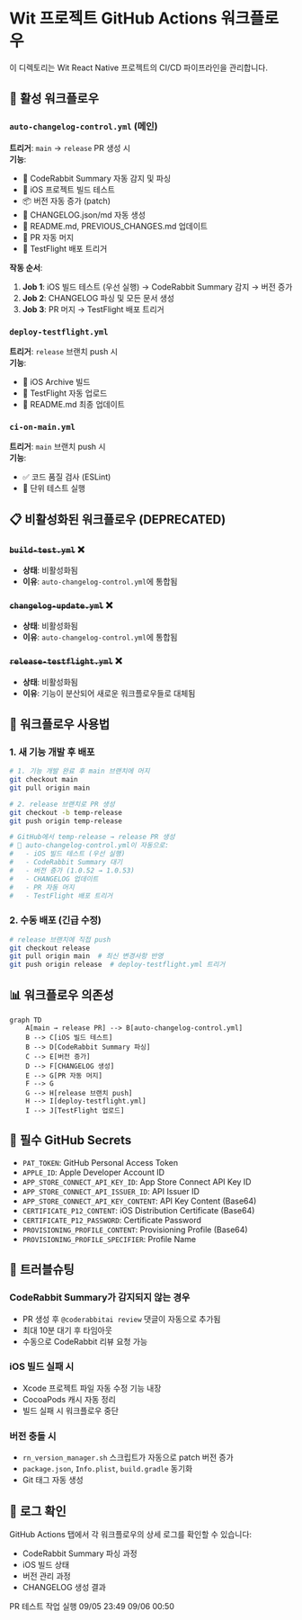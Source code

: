 # Wit 프로젝트 GitHub Actions 워크플로우

이 디렉토리는 Wit React Native 프로젝트의 CI/CD 파이프라인을 관리합니다.

## 🚀 활성 워크플로우

### `auto-changelog-control.yml` (메인)

**트리거**: `main` → `release` PR 생성 시  
**기능**:

- 🤖 CodeRabbit Summary 자동 감지 및 파싱
- 🍎 iOS 프로젝트 빌드 테스트
- 📦 버전 자동 증가 (patch)
- 📝 CHANGELOG.json/md 자동 생성
- 📄 README.md, PREVIOUS_CHANGES.md 업데이트
- 🔄 PR 자동 머지
- 🚀 TestFlight 배포 트리거

**작동 순서**:

1. **Job 1**: iOS 빌드 테스트 (우선 실행) → CodeRabbit Summary 감지 → 버전 증가
2. **Job 2**: CHANGELOG 파싱 및 모든 문서 생성
3. **Job 3**: PR 머지 → TestFlight 배포 트리거

### `deploy-testflight.yml`

**트리거**: `release` 브랜치 push 시  
**기능**:

- 🍎 iOS Archive 빌드
- 📱 TestFlight 자동 업로드
- 📝 README.md 최종 업데이트

### `ci-on-main.yml`

**트리거**: `main` 브랜치 push 시  
**기능**:

- ✅ 코드 품질 검사 (ESLint)
- 🧪 단위 테스트 실행

## 📋 비활성화된 워크플로우 (DEPRECATED)

### ~~`build-test.yml`~~ ❌

- **상태**: 비활성화됨
- **이유**: `auto-changelog-control.yml`에 통합됨

### ~~`changelog-update.yml`~~ ❌

- **상태**: 비활성화됨
- **이유**: `auto-changelog-control.yml`에 통합됨

### ~~`release-testflight.yml`~~ ❌

- **상태**: 비활성화됨
- **이유**: 기능이 분산되어 새로운 워크플로우들로 대체됨

## 🔧 워크플로우 사용법

### 1. 새 기능 개발 후 배포

```bash
# 1. 기능 개발 완료 후 main 브랜치에 머지
git checkout main
git pull origin main

# 2. release 브랜치로 PR 생성
git checkout -b temp-release
git push origin temp-release

# GitHub에서 temp-release → release PR 생성
# 🤖 auto-changelog-control.yml이 자동으로:
#   - iOS 빌드 테스트 (우선 실행)
#   - CodeRabbit Summary 대기
#   - 버전 증가 (1.0.52 → 1.0.53)
#   - CHANGELOG 업데이트
#   - PR 자동 머지
#   - TestFlight 배포 트리거
```

### 2. 수동 배포 (긴급 수정)

```bash
# release 브랜치에 직접 push
git checkout release
git pull origin main  # 최신 변경사항 반영
git push origin release  # deploy-testflight.yml 트리거
```

## 📊 워크플로우 의존성

```mermaid
graph TD
    A[main → release PR] --> B[auto-changelog-control.yml]
    B --> C[iOS 빌드 테스트]
    B --> D[CodeRabbit Summary 파싱]
    C --> E[버전 증가]
    D --> F[CHANGELOG 생성]
    E --> G[PR 자동 머지]
    F --> G
    G --> H[release 브랜치 push]
    H --> I[deploy-testflight.yml]
    I --> J[TestFlight 업로드]
```

## 🔐 필수 GitHub Secrets

- `PAT_TOKEN`: GitHub Personal Access Token
- `APPLE_ID`: Apple Developer Account ID
- `APP_STORE_CONNECT_API_KEY_ID`: App Store Connect API Key ID
- `APP_STORE_CONNECT_API_ISSUER_ID`: API Issuer ID
- `APP_STORE_CONNECT_API_KEY_CONTENT`: API Key Content (Base64)
- `CERTIFICATE_P12_CONTENT`: iOS Distribution Certificate (Base64)
- `CERTIFICATE_P12_PASSWORD`: Certificate Password
- `PROVISIONING_PROFILE_CONTENT`: Provisioning Profile (Base64)
- `PROVISIONING_PROFILE_SPECIFIER`: Profile Name

## 🐛 트러블슈팅

### CodeRabbit Summary가 감지되지 않는 경우

- PR 생성 후 `@coderabbitai review` 댓글이 자동으로 추가됨
- 최대 10분 대기 후 타임아웃
- 수동으로 CodeRabbit 리뷰 요청 가능

### iOS 빌드 실패 시

- Xcode 프로젝트 파일 자동 수정 기능 내장
- CocoaPods 캐시 자동 정리
- 빌드 실패 시 워크플로우 중단

### 버전 충돌 시

- `rn_version_manager.sh` 스크립트가 자동으로 patch 버전 증가
- `package.json`, `Info.plist`, `build.gradle` 동기화
- Git 태그 자동 생성

## 📝 로그 확인

GitHub Actions 탭에서 각 워크플로우의 상세 로그를 확인할 수 있습니다:

- CodeRabbit Summary 파싱 과정
- iOS 빌드 상태
- 버전 관리 과정
- CHANGELOG 생성 결과

PR 테스트 작업 실행
09/05 23:49
09/06 00:50
